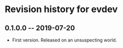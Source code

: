 # Revision history for evdev

## 0.1.0.0 -- 2019-07-20

* First version. Released on an unsuspecting world.
